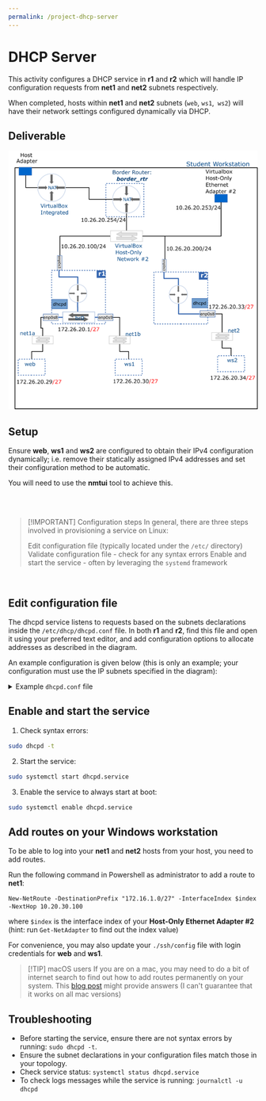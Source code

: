 ```yaml
---
permalink: /project-dhcp-server
---
```

# DHCP Server

This activity configures a DHCP service in __r1__ and __r2__ which will handle IP configuration requests from __net1__ and __net2__ subnets respectively.

When completed, hosts within __net1__ and __net2__ subnets (`web`, `ws1`,` ws2`) will have their network settings configured dynamically via DHCP.

## Deliverable

![dhcp server](../img/project/dhcp_server.png)

## Setup

Ensure __web__, __ws1__ and __ws2__ are configured to obtain their IPv4 configuration dynamically; i.e. remove their statically assigned IPv4 addresses and set their configuration method to be automatic.

You will need to use the __nmtui__ tool to achieve this.

<br />
<br />

> [!IMPORTANT] Configuration steps
> In general, there are three steps involved in provisioning  a service on Linux:
>
>Edit configuration file (typically located under the `/etc/` directory)
>Validate configuration file - check for any syntax errors
>Enable and start the service - often by leveraging the `systemd` framework

<br />

## Edit configuration file

The dhcpd service listens to requests based on the subnets declarations inside the `/etc/dhcp/dhcpd.conf` file. In both __r1__ and __r2__, find this file and open it using your preferred text editor, and add configuration options to allocate addresses as described in the diagram.

An example configuration is given below (this is only an example; your configuration must use the IP subnets specified in the diagram):

<details>
<summary>Example <code>dhcpd.conf</code> file</summary>

<pre><code>
# /etc/dhcp/dhcpd.conf

# DHCP Server Configuration file.
#   see /usr/share/doc/dhcp-server/dhcpd.conf.example
#   see dhcpd.conf(5) man page
# Global options
# option domain-name "2620.acit";
option domain-name-servers 8.8.8.8, 10.20.30.254;

subnet 192.168.15.0 netmask 255.255.255.128 {
	# routers option defines the default gateway for clients
	option routers 192.168.15.126;

	# range specifies the start and end of address range
        # this will provision a range of 40 addresses
	range 192.168.15.10 192.168.15.50;	
}

# the host declaration is a container for the configuration
# of a specific host. The name is arbitrary but generally
# the same as the hostname.

host host1 {
	# the hardware statement is used to match the MAC address
	# of a particular host 
	hardware ethernet 02:00:00:00:00:03;

	# fixed address is used to consistently assign an IP address
	# to the host specified by the MAC address given above.
	fixed-address 192.168.15.1;
}

host host2 {
	hardware ethernet 02:00:00:00:00:04;
		
	fixed-address 192.168.15.2;
}    
</code></pre>
</details>

## Enable and start the service

1. Check syntax errors: 

```bash 
sudo dhcpd -t
```

2. Start the service: 

```bash
sudo systemctl start dhcpd.service
```

3. Enable the service to always start at boot: 

```bash
sudo systemctl enable dhcpd.service
```

## Add routes on your Windows workstation

To be able to log into your __net1__ and __net2__ hosts from your host, you need to add routes.

Run the following command in Powershell as administrator to add a route to __net1__:

```pwsh
New-NetRoute -DestinationPrefix "172.16.1.0/27" -InterfaceIndex $index -NextHop 10.20.30.100
```

where `$index` is the interface index of your __Host-Only Ethernet Adapter #2__ (hint: run `Get-NetAdapter` to find out the index value)

For convenience, you may also update your `./ssh/config` file with login credentials for __web__ and __ws1__.

> [!TIP] macOS users
> If you are on a mac, you may need to do a bit of internet search to find out how to add routes permanently on your system. 
> This [blog post](https://www.analysisman.com/2020/11/macos-staticroutes.html) might provide answers (I can't guarantee that it works on all mac versions)

## Troubleshooting

- Before starting the service, ensure there are not syntax errors by running: `sudo dhcpd -t`.
- Ensure the subnet declarations in your configuration files match those in your topology.
- Check service status: `systemctl status dhcpd.service`
- To check logs messages while the service is running: `journalctl -u dhcpd`